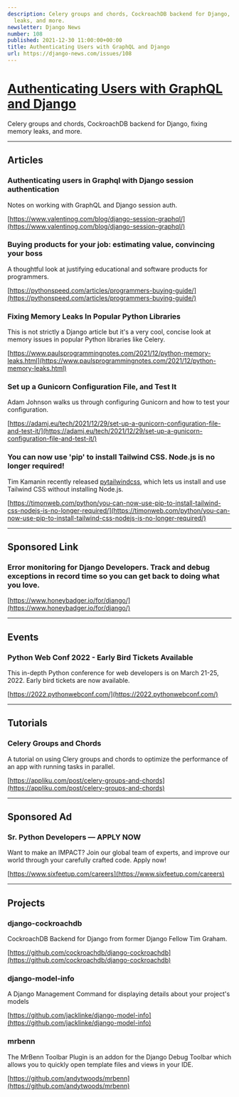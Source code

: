 ```yaml
---
description: Celery groups and chords, CockroachDB backend for Django, fixing memory
  leaks, and more.
newsletter: Django News
number: 108
published: 2021-12-30 11:00:00+00:00
title: Authenticating Users with GraphQL and Django
url: https://django-news.com/issues/108
---
```


# [Authenticating Users with GraphQL and Django](https://django-news.com/issues/108)

Celery groups and chords, CockroachDB backend for Django, fixing memory leaks, and more.

----

## Articles

### Authenticating users in Graphql with Django session authentication

<p>Notes on working with GraphQL and Django session auth.</p>

[https://www.valentinog.com/blog/django-session-graphql/](https://www.valentinog.com/blog/django-session-graphql/)

### Buying products for your job: estimating value, convincing your boss

<p>A thoughtful look at justifying educational and software products for programmers.</p>

[https://pythonspeed.com/articles/programmers-buying-guide/](https://pythonspeed.com/articles/programmers-buying-guide/)

### Fixing Memory Leaks In Popular Python Libraries

<p>This is not strictly a Django article but it's a very cool, concise look at memory issues in popular Python libraries like Celery.</p>

[https://www.paulsprogrammingnotes.com/2021/12/python-memory-leaks.html](https://www.paulsprogrammingnotes.com/2021/12/python-memory-leaks.html)

### Set up a Gunicorn Configuration File, and Test It

<p>Adam Johnson walks us through configuring Gunicorn and how to test your configuration.</p>

[https://adamj.eu/tech/2021/12/29/set-up-a-gunicorn-configuration-file-and-test-it/](https://adamj.eu/tech/2021/12/29/set-up-a-gunicorn-configuration-file-and-test-it/)

### You can now use 'pip' to install Tailwind CSS. Node.js is no longer required!

<p>Tim Kamanin recently released <a href="https://cur.at/XP3gr1O">pytailwindcss</a>, which lets us install and use Tailwind CSS without installing Node.js.</p>

[https://timonweb.com/python/you-can-now-use-pip-to-install-tailwind-css-nodejs-is-no-longer-required/](https://timonweb.com/python/you-can-now-use-pip-to-install-tailwind-css-nodejs-is-no-longer-required/)

----

## Sponsored Link

### Error monitoring for Django Developers. Track and debug exceptions in record time so you can get back to doing what you love.

[https://www.honeybadger.io/for/django/](https://www.honeybadger.io/for/django/)

----

## Events

### Python Web Conf 2022 - Early Bird Tickets Available

<p>This in-depth Python conference for web developers is on March 21-25, 2022. Early bird tickets are now available.</p>

[https://2022.pythonwebconf.com/](https://2022.pythonwebconf.com/)

----

## Tutorials

### Celery Groups and Chords

<p>A tutorial on using Clery groups and chords to optimize the performance of an app with running tasks in parallel.</p>

[https://appliku.com/post/celery-groups-and-chords](https://appliku.com/post/celery-groups-and-chords)

----

## Sponsored Ad

### Sr. Python Developers — APPLY NOW

<p>Want to make an IMPACT? Join our global team of experts, and improve our world through your carefully crafted code. Apply now!</p>

[https://www.sixfeetup.com/careers](https://www.sixfeetup.com/careers)

----

## Projects

### django-cockroachdb

<p>CockroachDB Backend for Django from former Django Fellow Tim Graham.</p>

[https://github.com/cockroachdb/django-cockroachdb](https://github.com/cockroachdb/django-cockroachdb)

### django-model-info

<p>A Django Management Command for displaying details about your project's models</p>

[https://github.com/jacklinke/django-model-info](https://github.com/jacklinke/django-model-info)

### mrbenn

<p>The MrBenn Toolbar Plugin is an addon for the Django Debug Toolbar which allows you to quickly open template files and views in your IDE.</p>

[https://github.com/andytwoods/mrbenn](https://github.com/andytwoods/mrbenn)